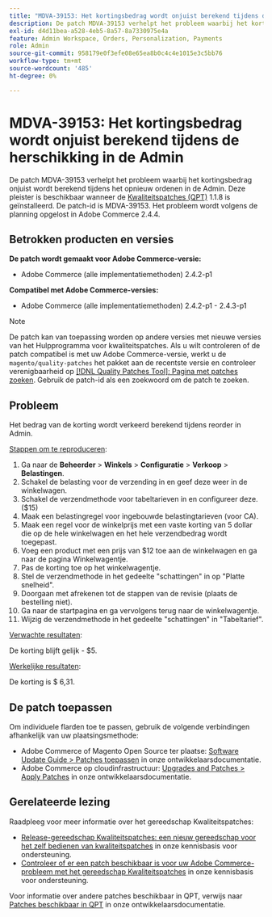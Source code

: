 ```yaml
---
title: "MDVA-39153: Het kortingsbedrag wordt onjuist berekend tijdens de herschikking in de Admin."
description: De patch MDVA-39153 verhelpt het probleem waarbij het kortingsbedrag onjuist wordt berekend tijdens het opnieuw ordenen in de Admin. Deze patch is beschikbaar wanneer [Quality Patches Tool (QPT)] (/help/announcements/adobe-commerce-announcements/magento-quality-patches-released-new-tool-to-self-serve-quality-patches.md) 1.1.8 is geïnstalleerd. De patch-id is MDVA-39153. Het probleem wordt volgens de planning opgelost in Adobe Commerce 2.4.4.
exl-id: d4d11bea-a528-4eb5-8a57-8a7330975e4a
feature: Admin Workspace, Orders, Personalization, Payments
role: Admin
source-git-commit: 958179e0f3efe08e65ea8b0c4c4e1015e3c5bb76
workflow-type: tm+mt
source-wordcount: '485'
ht-degree: 0%

---
```


# MDVA-39153: Het kortingsbedrag wordt onjuist berekend tijdens de herschikking in de Admin

De patch MDVA-39153 verhelpt het probleem waarbij het kortingsbedrag onjuist wordt berekend tijdens het opnieuw ordenen in de Admin. Deze pleister is beschikbaar wanneer de [Kwaliteitspatches (QPT)](/help/announcements/adobe-commerce-announcements/magento-quality-patches-released-new-tool-to-self-serve-quality-patches.md) 1.1.8 is geïnstalleerd. De patch-id is MDVA-39153. Het probleem wordt volgens de planning opgelost in Adobe Commerce 2.4.4.

## Betrokken producten en versies

**De patch wordt gemaakt voor Adobe Commerce-versie:**

* Adobe Commerce (alle implementatiemethoden) 2.4.2-p1

**Compatibel met Adobe Commerce-versies:**

* Adobe Commerce (alle implementatiemethoden) 2.4.2-p1 - 2.4.3-p1

>[!NOTE]
>
>De patch kan van toepassing worden op andere versies met nieuwe versies van het Hulpprogramma voor kwaliteitspatches. Als u wilt controleren of de patch compatibel is met uw Adobe Commerce-versie, werkt u de `magento/quality-patches` het pakket aan de recentste versie en controleer verenigbaarheid op [[!DNL Quality Patches Tool]: Pagina met patches zoeken](https://devdocs.magento.com/quality-patches/tool.html#patch-grid). Gebruik de patch-id als een zoekwoord om de patch te zoeken.

## Probleem

Het bedrag van de korting wordt verkeerd berekend tijdens reorder in Admin.

<u>Stappen om te reproduceren</u>:

1. Ga naar de **Beheerder** > **Winkels** > **Configuratie** > **Verkoop** > **Belastingen**.
1. Schakel de belasting voor de verzending in en geef deze weer in de winkelwagen.
1. Schakel de verzendmethode voor tabeltarieven in en configureer deze. ($15)
1. Maak een belastingregel voor ingebouwde belastingtarieven (voor CA).
1. Maak een regel voor de winkelprijs met een vaste korting van 5 dollar die op de hele winkelwagen en het hele verzendbedrag wordt toegepast.
1. Voeg een product met een prijs van $12 toe aan de winkelwagen en ga naar de pagina Winkelwagentje.
1. Pas de korting toe op het winkelwagentje.
1. Stel de verzendmethode in het gedeelte &quot;schattingen&quot; in op &quot;Platte snelheid&quot;.
1. Doorgaan met afrekenen tot de stappen van de revisie (plaats de bestelling niet).
1. Ga naar de startpagina en ga vervolgens terug naar de winkelwagentje.
1. Wijzig de verzendmethode in het gedeelte &quot;schattingen&quot; in &quot;Tabeltarief&quot;.

<u>Verwachte resultaten</u>:

De korting blijft gelijk - $5.

<u>Werkelijke resultaten</u>:

De korting is $ 6,31.

## De patch toepassen

Om individuele flarden toe te passen, gebruik de volgende verbindingen afhankelijk van uw plaatsingsmethode:

* Adobe Commerce of Magento Open Source ter plaatse: [Software Update Guide > Patches toepassen](https://devdocs.magento.com/guides/v2.4/comp-mgr/patching/mqp.html) in onze ontwikkelaarsdocumentatie.
* Adobe Commerce op cloudinfrastructuur: [Upgrades and Patches > Apply Patches](https://devdocs.magento.com/cloud/project/project-patch.html) in onze ontwikkelaarsdocumentatie.

## Gerelateerde lezing

Raadpleeg voor meer informatie over het gereedschap Kwaliteitspatches:

* [Release-gereedschap Kwaliteitspatches: een nieuw gereedschap voor het zelf bedienen van kwaliteitspatches](/help/announcements/adobe-commerce-announcements/magento-quality-patches-released-new-tool-to-self-serve-quality-patches.md) in onze kennisbasis voor ondersteuning.
* [Controleer of er een patch beschikbaar is voor uw Adobe Commerce-probleem met het gereedschap Kwaliteitspatches](/help/support-tools/patches-available-in-qpt-tool/check-patch-for-magento-issue-with-magento-quality-patches.md) in onze kennisbasis voor ondersteuning.

Voor informatie over andere patches beschikbaar in QPT, verwijs naar [Patches beschikbaar in QPT](https://devdocs.magento.com/quality-patches/tool.html#patch-grid) in onze ontwikkelaarsdocumentatie.
